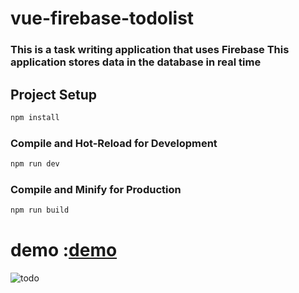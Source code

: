 # vue-firebase-todolist

### This is a task writing application that uses Firebase This application stores data in the database in real time

## Project Setup

```sh
npm install
```

### Compile and Hot-Reload for Development

```sh
npm run dev
```

### Compile and Minify for Production

```sh
npm run build
```
# demo :[demo](https://todolistmoomenazzam.netlify.app)

![todo](https://github.com/MoomenAzzam/TodoList/assets/82784364/a171a823-cb0c-44a6-be3b-06a326517d69)
